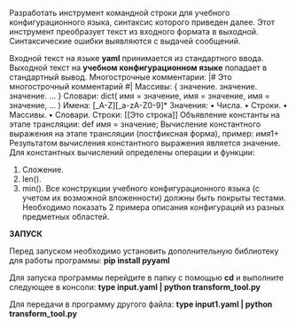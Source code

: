 Разработать инструмент командной строки для учебного конфигурационного языка, синтаксис которого приведен далее. Этот инструмент преобразует текст из входного формата в выходной. Синтаксические ошибки выявляются с выдачей сообщений. 


Входной текст на языке **yaml** принимается из стандартного ввода. Выходной текст на **учебном конфигурационном языке** попадает в стандартный вывод. 
Многострочные комментарии: 
|# 
Это многострочный 
комментарий 
#| 
Массивы: 
{ значение. значение. значение. ... } 
Словари: 
dict( 
имя = значение, 
имя = значение, 
имя = значение, 
... 
) 
Имена: 
[_A-Z][_a-zA-Z0-9]* 
Значения: 
• Числа. 
• Строки.
• Массивы. 
• Словари. 
Строки: 
[[Это строка]] 
Объявление константы на этапе трансляции: 
def имя = значение; 
Вычисление константного выражения на этапе трансляции (постфиксная 
форма), пример: 
$имя 1 +$ 
Результатом вычисления константного выражения является значение. 
Для константных вычислений определены операции и функции: 
1. Сложение. 
2. len(). 
3. min(). 
Все конструкции учебного конфигурационного языка (с учетом их 
возможной вложенности) должны быть покрыты тестами. Необходимо показать 2 
примера описания конфигураций из разных предметных областей.

**ЗАПУСК**

Перед запуском необходимо установить дополнительную библиотеку для работы программы:
**pip install pyyaml**

Для запуска программы перейдите в папку с помощью **cd** и выполните следующее в консоли: **type input.yaml | python transform_tool.py**

Для передачи в программу другого файла: **type input1.yaml | python transform_tool.py**

